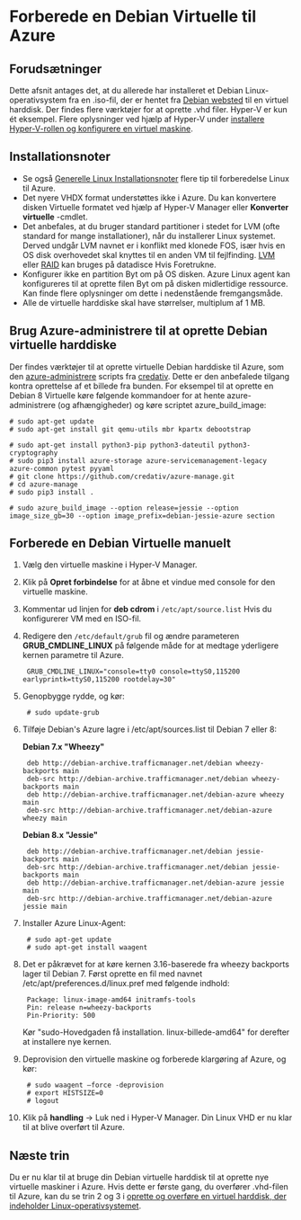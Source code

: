 <properties
    pageTitle="Forberede Debian Linux Virtuelle | Microsoft Azure"
    description="Lær, hvordan du opretter Debian 7 og 8 Virtuelle filer til installation i Azure."
    services="virtual-machines-linux"
    documentationCenter=""
    authors="szarkos"
    manager="timlt"
    editor=""
    tags="azure-resource-manager,azure-service-management"/>

<tags
    ms.service="virtual-machines-linux"
    ms.workload="infrastructure-services"
    ms.tgt_pltfrm="vm-linux"
    ms.devlang="na"
    ms.topic="article"
    ms.date="08/24/2016"
    ms.author="szark"/>



# <a name="prepare-a-debian-vhd-for-azure"></a>Forberede en Debian Virtuelle til Azure

## <a name="prerequisites"></a>Forudsætninger
Dette afsnit antages det, at du allerede har installeret et Debian Linux-operativsystem fra en .iso-fil, der er hentet fra [Debian websted](https://www.debian.org/distrib/) til en virtuel harddisk. Der findes flere værktøjer for at oprette .vhd filer. Hyper-V er kun ét eksempel. Flere oplysninger ved hjælp af Hyper-V under [installere Hyper-V-rollen og konfigurere en virtuel maskine](https://technet.microsoft.com/library/hh846766.aspx).


## <a name="installation-notes"></a>Installationsnoter

- Se også [Generelle Linux Installationsnoter](virtual-machines-linux-create-upload-generic.md#general-linux-installation-notes) flere tip til forberedelse Linux til Azure.
- Det nyere VHDX format understøttes ikke i Azure. Du kan konvertere disken Virtuelle formatet ved hjælp af Hyper-V Manager eller **Konverter virtuelle** -cmdlet.
- Det anbefales, at du bruger standard partitioner i stedet for LVM (ofte standard for mange installationer), når du installerer Linux systemet. Derved undgår LVM navnet er i konflikt med klonede FOS, især hvis en OS disk overhovedet skal knyttes til en anden VM til fejlfinding. [LVM](virtual-machines-linux-configure-lvm.md) eller [RAID](virtual-machines-linux-configure-raid.md) kan bruges på datadisce Hvis Foretrukne.
- Konfigurer ikke en partition Byt om på OS disken. Azure Linux agent kan konfigureres til at oprette filen Byt om på disken midlertidige ressource. Kan finde flere oplysninger om dette i nedenstående fremgangsmåde.
- Alle de virtuelle harddiske skal have størrelser, multiplum af 1 MB.


## <a name="use-azure-manage-to-create-debian-vhds"></a>Brug Azure-administrere til at oprette Debian virtuelle harddiske

Der findes værktøjer til at oprette virtuelle Debian harddiske til Azure, som den [azure-administrere](https://github.com/credativ/azure-manage) scripts fra [credativ](http://www.credativ.com/). Dette er den anbefalede tilgang kontra oprettelse af et billede fra bunden. For eksempel til at oprette en Debian 8 Virtuelle køre følgende kommandoer for at hente azure-administrere (og afhængigheder) og køre scriptet azure_build_image:

    # sudo apt-get update
    # sudo apt-get install git qemu-utils mbr kpartx debootstrap

    # sudo apt-get install python3-pip python3-dateutil python3-cryptography
    # sudo pip3 install azure-storage azure-servicemanagement-legacy azure-common pytest pyyaml
    # git clone https://github.com/credativ/azure-manage.git
    # cd azure-manage
    # sudo pip3 install .

    # sudo azure_build_image --option release=jessie --option image_size_gb=30 --option image_prefix=debian-jessie-azure section


## <a name="manually-prepare-a-debian-vhd"></a>Forberede en Debian Virtuelle manuelt

1. Vælg den virtuelle maskine i Hyper-V Manager.

2. Klik på **Opret forbindelse** for at åbne et vindue med console for den virtuelle maskine.

3. Kommentar ud linjen for **deb cdrom** i `/etc/apt/source.list` Hvis du konfigurerer VM med en ISO-fil.

4. Redigere den `/etc/default/grub` fil og ændre parameteren **GRUB_CMDLINE_LINUX** på følgende måde for at medtage yderligere kernen parametre til Azure.

        GRUB_CMDLINE_LINUX="console=tty0 console=ttyS0,115200 earlyprintk=ttyS0,115200 rootdelay=30"

5. Genopbygge rydde, og kør:

        # sudo update-grub

6. Tilføje Debian's Azure lagre i /etc/apt/sources.list til Debian 7 eller 8:

    **Debian 7.x "Wheezy"**

        deb http://debian-archive.trafficmanager.net/debian wheezy-backports main
        deb-src http://debian-archive.trafficmanager.net/debian wheezy-backports main
        deb http://debian-archive.trafficmanager.net/debian-azure wheezy main
        deb-src http://debian-archive.trafficmanager.net/debian-azure wheezy main


    **Debian 8.x "Jessie"**

        deb http://debian-archive.trafficmanager.net/debian jessie-backports main
        deb-src http://debian-archive.trafficmanager.net/debian jessie-backports main
        deb http://debian-archive.trafficmanager.net/debian-azure jessie main
        deb-src http://debian-archive.trafficmanager.net/debian-azure jessie main


7. Installer Azure Linux-Agent:

        # sudo apt-get update
        # sudo apt-get install waagent

8. Det er påkrævet for at køre kernen 3.16-baserede fra wheezy backports lager til Debian 7. Først oprette en fil med navnet /etc/apt/preferences.d/linux.pref med følgende indhold:

        Package: linux-image-amd64 initramfs-tools
        Pin: release n=wheezy-backports
        Pin-Priority: 500

    Kør "sudo-Hovedgaden få installation. linux-billede-amd64" for derefter at installere nye kernen.

8. Deprovision den virtuelle maskine og forberede klargøring af Azure, og kør:

        # sudo waagent –force -deprovision
        # export HISTSIZE=0
        # logout

9. Klik på **handling** -> Luk ned i Hyper-V Manager. Din Linux VHD er nu klar til at blive overført til Azure.


## <a name="next-steps"></a>Næste trin

Du er nu klar til at bruge din Debian virtuelle harddisk til at oprette nye virtuelle maskiner i Azure. Hvis dette er første gang, du overfører .vhd-filen til Azure, kan du se trin 2 og 3 i [oprette og overføre en virtuel harddisk, der indeholder Linux-operativsystemet](virtual-machines-linux-classic-create-upload-vhd.md).

